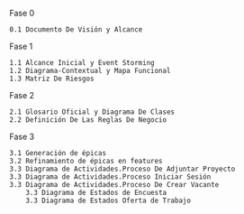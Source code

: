 Fase 0

	0.1 Documento De Visión y Alcance

Fase 1

	1.1 Alcance Inicial y Event Storming
	1.2 Diagrama-Contextual y Mapa Funcional
	1.3 Matriz De Riesgos	

Fase 2

	2.1 Glosario Oficial y Diagrama De Clases
	2.2 Definición De Las Reglas De Negocio

Fase 3

	3.1 Generación de épicas
	3.2 Refinamiento de épicas en features
	3.3 Diagrama de Actividades.Proceso De Adjuntar Proyecto
	3.3 Diagrama de Actividades.Proceso Iniciar Sesión
	3.3 Diagrama de Actividades.Proceso De Crear Vacante
        3.3 Diagrama de Estados de Encuesta
        3.3 Diagrama de Estados Oferta de Trabajo
